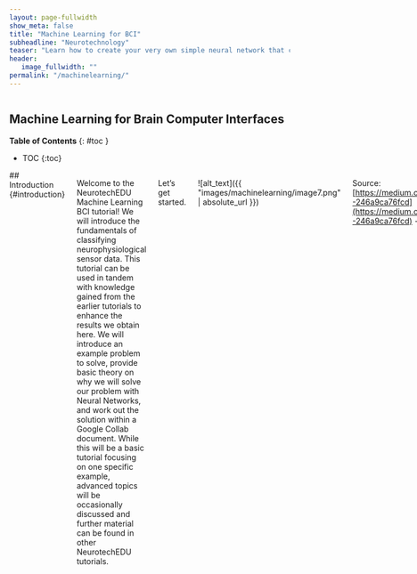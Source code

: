 ```yaml
---
layout: page-fullwidth
show_meta: false
title: "Machine Learning for BCI"
subheadline: "Neurotechnology"
teaser: "Learn how to create your very own simple neural network that can classify real EEG data using our step-by-step Google Collab tutorial"
header:
   image_fullwidth: ""
permalink: "/machinelearning/"
---
```

<div class="row">
<div class="medium-4 medium-push-8 columns" markdown="1">
<div class="panel radius" markdown="1">

## Machine Learning for Brain Computer Interfaces

**Table of Contents**
{: #toc }
*  TOC
{:toc}
</div>
</div><!-- /.medium-4.columns -->


<div class="medium-8 medium-pull-4 columns" markdown="1">
## Introduction {#introduction}

Welcome to the NeurotechEDU Machine Learning BCI tutorial! We will introduce the fundamentals of classifying neurophysiological sensor data. This tutorial can be used in tandem with knowledge gained from the earlier tutorials to enhance the results we obtain here. We will introduce an example problem to solve, provide basic theory on why we will solve our problem with Neural Networks, and work out the solution within a Google Collab document. While this will be a basic tutorial focusing on one specific example, advanced topics will be occasionally discussed and further material can be found in other NeurotechEDU tutorials.

Let’s get started.

![alt_text]({{ "images/machinelearning/image7.png" | absolute_url }})

Source: [https://medium.com/svilenk/bciguide-246a9ca76fcd](https://medium.com/svilenk/bciguide-246a9ca76fcd) -->


**Quick Link**

If you would like to skip ahead to the implementation, use this link:

*   [**BCI Neural Network Tutorial on Google Collab**](https://colab.research.google.com/drive/1ZQt8RCkkmTEYXRDmFbj1kpcXpUXD2Da0)

**Introducing a Problem**

The difference between problems in a textbook and problems in the real world comes down to the issue of complexity. Real problems are rarely simple (and when they are, they’re not called problems anymore).

In order to solve these real problems, scientists will often create a simplified model system to build theories about the complex model. However, inferring patterns and theories is error-prone, difficult, and very, very slow.

To hang an example onto this difficult topic, it would be easy to look at a global economy. Untold amounts of variables exist that drive the stock tickers we see on the news every day. Variables range from complex trading strategies of the world-leading investment firms down to the level of risk aversion of a single trader.

Our brains are not equipped to logically understand that level of complexity, which is why we employ machine-run algorithms to give a thorough estimation to the solution of these complex problems with relative speed and precision.

**Interfaces to Brains**

Ironically, human brains themselves are another such complex system. Signals gathered from sensors reading voltage levels are as indirect to actual brain interfacing as we can get. However, it’s currently the best we can do without invasive methods that require electrodes that go under the scalp. 

To add on to that issue, everyone’s brain structure is different. Any single solution we find to our interfacing problem will not work for everyone. Interfaces we may develop need to be tailored to the individual, and the “problem” we’re solving by interfacing with their brain will change significantly. There is no one-size-fits-all solution and it is unlikely there ever will be, even with the extremely accurate sensors.

**The Problem**

For this tutorial, we will introduce a simplified problem and use a simple Neural Network to solve. To help us with this journey, we’ll be using a dataset provided on the MNE python library. This dataset provided a number of EEG samples that contain 226 data points per sample. Where each sample represents a single trial described in the problem. Below is a graph of two such plotted samples, with the channel displayed on the top right of the graph.


![alt_text]({{ "images/machinelearning/image3.png" | absolute_url }})

_Image generated from the Google Collab Tutorial._

**Problem Statement**

![alt_text]({{ "images/machinelearning/image6.png" | absolute_url }})

*   Suppose we have a subject seated and viewing a screen with a set of images being displayed. In this experiment, checkerboard patterns were presented to the subject into the left and right visual field, interspersed by tones to the left or right ear. The interval between the stimuli was 750 ms. Occasionally a smiley face was presented at the center of the visual field. The subject was asked to press a key with the right index finger as soon as possible after the appearance of the face.
*   **Using only the EEG data feed provided, detect when the subject is shown the Smiley Face image, before they press the key.**

The purpose of this experiment is to monitor the “surprise” or “anticipation” response. This response is commonly indicated by a well-researched EEG response called P300 component. If we create a system to detect this component within the EEG data feed, we will find the solution to our problem statement.

**What is the P300?**

We introduced the P3 component previously in a previous tutorial: [http://learn.neurotechedu.com/erp/#the-p3-family-of-erps](http://learn.neurotechedu.com/erp/#the-p3-family-of-erps). To summarize, the P3 is a spike, or a positive deflection, that appears on our brainwaves around 300 ms after we observed a rare or targeted stimulus. For example, it will appear on your EEG data feed if someone draws a card that you were expecting from a deck. 

A direct application of the P300 on BCI applications is the P300 speller. This application allows a person to type by selecting letters from an alphabet displayed on a screen just by focusing on the letter they are intending to type. An example of the P300 speller can be seen here: [https://www.youtube.com/watch?v=XIr2cRKFolY](https://www.youtube.com/watch?v=XIr2cRKFolY) (Starting in minute 2:00)

Using the P300 to detect events is a straightforward technique, but as we’ll discover later detecting one without using an averaged value can actually be very difficult.


## Introduce Machine Learning {#introduce-machine-learning}

Now that you’ve been introduced to the concept of Difficult Problems, we will also introduce one method that was created to make a dent in solving them. Machines are very good at following rules to identify patterns in these complex scenarios, and scientists have developed techniques to identify patterns and discern features that would be otherwise undetectable to a human being.

Let us imagine we are watching a football game and we paused the television on an aerial shot. What if we wanted to be able to predict what team is a player in just from where they are standing on the field. How could we do this? The easiest way is to draw a curve between the two teams. This is illustrated by the figure below.

![alt_text]({{ "images/machinelearning/image18.png" | absolute_url }})


Now, imagine that the teams are actually playing Quidditch and the player positions were now defined by three-dimensional coordinates instead of just two. In this new case, we would now require a 3D curve to separate the teams. 

![alt_text]({{ "images/machinelearning/image19.png" | absolute_url }})

If we also consider the players’ positions relative to the time they occupy them, we would then have a four-dimensional problem which would require a 4-dimensional curve. This is much more difficult, maybe even impossible, to visualize.

Now let’s bring it back to our P300 problem. We have 226 data points, each of them would be considered a different dimension to the data. Why is this not a two dimensional problem, like the one we see in the figure below? 

![alt_text]({{ "images/machinelearning/image3.png" | absolute_url }})

You can see in this figure the two types of brain waves overlap. However if we want to represent these brain waves in the same way we represent the football players, then we would have to place the wave as a single point inside of a 226 dimensional space. Then once we have a set of brain waves placed in that  226 dimensional space, **we can create a 226 dimensional curve that separates them, just like the previous problem**.

Not only is that space impossible to capture in a single picture, the complexity of the solution increases exponentially for every added dimension! In order to solve problems of this magnitude, we’ll need the assistance from a collection of mathematical tools that excels in solving high dimensional problems. When we look at the brain waves, we see data points over time. However, when this is processed by a machine learning algorithm, the whole brainwave is represented as a single point. Each brain wave will be plotted this way, and we will try to find a function in that dimensionality that will separate the P300 from the regular brainwaves. 

Machines can work in any number of dimensions which can be hard for humans to visualize. And as such, they have the ability to make predictions in a way that would be far too difficult for even an army of mathematicians to accomplish. In the context of Brain Computer Interfaces, machine learning is mostly used to develop classifiers. For example, a classifier could receive brain signal as an input, and put labels on it, like “Move right”. 

![alt_text]({{ "images/machinelearning/image21.png" | absolute_url }})


Many different machine learning algorithms exist, but let’s focus on the few common tried-and-true algorithms that can help us solve our problem. The following are the most common algorithms found across BCI applications. 


## Support Vector Machine (SVM) {#support-vector-machine-svm}

In general terms, SVM algorithms, just like other machine learning techniques, aim to define a curve capable of differentiating two distinct classes of data. In a higher dimensional space, this curve is called a hyperplane. In order to find the correct hyperplane, the algorithm goes through an optimization process where the number of misclassified instances (players, in the above example) are minimized. This process is what we call “training the algorithm” and we’ll go over how to do it later in this tutorial.

Something to keep in mind is that the simplest solution to classify 2 different types of items, like the two teams on our example, is to draw a line between them, for example:

![alt_text]({{ "images/machinelearning/image12.png" | absolute_url }})

In the problem we’re solving in this tutorial, we want to detect if a user is seeing something surprising based on their EEG signals. In order to do that, we will need data samples of brainwaves containing the P300 component and **not** containing the P300 component (which will be our two classes) to train the algorithm. The data we will feed to the SVM will be the values obtained for each of the channels on our EEG assembly. 

The SVM optimization process will try to work towards three different goals with descending importance:

**Rule 1:** Minimization of misclassified instances. This is the main objective of the hyperplane. However, there will be cases when it is not possible to find a hyperplane that separates all the classes correctly, and based on that we can define the accuracy of our algorithm. In the figure below, line A represents a better SVM than line B.

![alt_text]({{ "images/machinelearning/image8.png" | absolute_url }})


**Rule 2:** The hyperplane must maximize the distance to the nearest point of either of class labels. In other words, if the hyperplane could be located further apart from an example (without affecting rule 1), it should do it. In the figure below, line A should be considered over line B.

![alt_text]({{ "images/machinelearning/image20.png" | absolute_url }})


**Rule 3:** When one line is not capable of separating one class from the other (for example when the points of one class are surrounding the other class points), SVM’s can also use something called the ‘kernel trick’. In this case the SVM algorithm uses some mathematical transformations in order to place the classes of data on different levels, which will help to find a hyperplane that meets the required condition. There are several kernels available, however the most commonly used is the Radial Basis Function (BRF). The example shown at the beginning of the SVM section is an example of a problem that cannot be solved with a line, but using a kernel trick, we might be able to find the real boundary between the two teams. 

_Note: The hyperplane that the SVM is trying to find is known as the maximum-margin hyperplane._

Some important aspects to consider when implementing SVM algorithms are:

*   Features should always be numeric.
*   When the features are normalized and standardized, the algorithm’s performance could increase considerably.

## Neural Networks {#neural-networks}

There’s nothing more suitable to learn how to solve a problem than a brain. Neurons fire in sequence and further cause a chain reaction of other neurons firing which in turn creates a cascade effect and results in all the things that a brain can accomplish. Neural networks are modelled after this behavior and attempt to replicate the ability of a human brain to learn how to solve a problem.

Below is a side-by-side of the first proper depiction of neurons and the neural network we create in this tutorial. It’s easy to see the resemblance of their structures.

![alt_text]({{ "images/machinelearning/image17.png" | absolute_url }})


Each neuron in a brain has inputs (dendrites) connected to the outputs (axons) of other neurons. The neuron is constantly receiving signals from other neurons up the line, and if these signals surpass a firing threshold, then the neuron propagates that signal along its axon to other neurons further down. Not all neurons are connected in the same way, where some neurons might have stronger connections than others. This is defined as the weight of the connection. Neural networks work identically. Each neuron in a neural network is associated with a weight and something called an “activation algorithm” (see below), which ultimately decides what scale of output is created when a certain accumulated amount of input is received. 

Much like the SVM, the Neural Network is creating a multi-dimensional solution space that curves and warps in an attempt to create a “best fit” solution to classify the data. However, neural networks require training and come up with the solution algorithm on their own. SVMs begin with an algorithm already decided. This means that Neural Networks require more setup time, but generally are more flexible and effective.

In this tutorial, we don’t have a perfect equation to represent p300 components. Additionally p300 components may manifest differently depending on what subject the EEG data is taken from, as well as a possibility of nonlinear noise. We need an algorithm that is able to adapt to those possibilities as well as other more subtle problems we may not not have encountered yet. We will show you how to train and deploy a neural network capable of identifying p300 components, and in turn solve our initial problem of identifying when a subject is surprised by some image.

Neural networks are very small in scale compared to the sheer size of the structures  found within the brain. Only a few neurons are used to encode the input and the output. 

![alt_text]({{ "images/machinelearning/image10.png" | absolute_url }})


Above: This kind of neural network can only solve linear problems

But for problems where the categories might mix, a non-linear approach is necessary. This is the essence of the “XOR Problem” that plagued early machine learning theorists. The solution to this was found to be fairly simple. Just add more layers to the network!

![Alt text]({{ "images/machinelearning/image13.png" | absolute_url }})


## Implementing a Network {#implementing-a-network}

Ok enough talk, **let’s do this**. All the steps in this tutorial can be followed through our Google Collab document and tinkerers can either copy the document to their Google Drive or download the python file to run it locally.


*   [**BCI Neural Network Tutorial on Google Collab**](https://colab.research.google.com/drive/1ZQt8RCkkmTEYXRDmFbj1kpcXpUXD2Da0)

From there, you can click on File and “Save a copy to Drive…” or “Download .py” to your preference. The tutorial is also shown here. Structures and methods within the tutorial can be modified to suit the curious mind.

This tutorial will go through the steps of creating and training a neural network on EEG data. Installation instructions are provided if you would like to follow along locally, but all steps are shown with their respective outputs in this Collab document.


### (Step 1) Set Up the Environment {#step-1-set-up-the-environment}

Before we begin, please ensure that you have a local Python version of at least Python 3.5 or greater. If you do not have a compatible Python version yet, please see the Python Beginners Guide for installation instructions

The prerequisite packages to this tutorial are:

*   **MNE**: EEG Data Package
*   **NumPy**: Scientific Computing (SciPy Download Page)
*   **SciPy**: Scientific Computing
*   **MatPlotLib**: Plotting Library
*   **Scikit-Learn**: Machine Learning Library
*   **PyTorch**: Machine Learning Library

Below is a pip script that installs these libraries on Google Collab. If any do not work, please see their respective installation pages.


```
# Run these from the console if following along locally
!pip install mne
!pip install sklearn
!pip install matplotlib
!pip install torch 
!pip install torchvision
!pip install tensorboardX
```


For the purposes of this tutorial, we will be turning off warnings.


```
# You'll want to comment this out if you plan on modifying this code, to get valuable feedback
import warnings
warnings.filterwarnings('ignore')
```


Import all of our required modules. This includes various submodules that we'll need including the RobustScaler object from scikit.


```
from collections import OrderedDict
from pylab import rcParams
import torch
import torch.nn as nn
import torchvision.transforms
import matplotlib.pyplot as plt
import numpy as np
import mne
from sklearn.preprocessing import RobustScaler
```


Set the randomizer seed for _some_ consistency


```
torch.manual_seed(100)
```



### (Step 2) Initialize Parameters {#step-2-initialize-parameters}

Initialize our project with a few constant parameters.



*   **eeg_sample_count**: Number of samples we're training our network with
*   **learning_rate**: How fast the network tends to change its weights
*   **eeg_sample_length**: Number of datapoints per sample
*   **number_of_classes**: Number of output classes (1 output variable with 1.0 = 100%, 0.0 = 0% certainty that this sample has a p300)
*   **hidden1**: Number of neurons in the first hidden layer
*   **hidden2**: Number of neurons in the second hidden layer
*   **hidden3**: Number of neurons in the third hidden layer
*   **output**: Number of neurons in the output layer


```
# Initialize parameters
eeg_sample_count = 240 # How many samples are we training
learning_rate = 1e-3 # How hard the network will correct its mistakes while learning
eeg_sample_length = 226 # Number of eeg data points per sample
number_of_classes = 1 # We want to answer the "is this a P300?" question
hidden1 = 500 # Number of neurons in our first hidden layer
hidden2 = 1000 # Number of neurons in our second hidden layer
hidden3 = 100 # Number of neurons in our third hidden layer
output = 10 # Number of neurons in our output layer
```



### (Step 5) Creating the Neural Network {#step-5-creating-the-neural-network}

This neural network has several distinct components that can be customized. Below, we define the network graph as sets of linear nodes and activation nodes. The defined graph roughly corresponds to this image: 

Our input data will be traveling along this graph, accumulating biases, scaled by weights, and being transformed by activation functions, until it passes through the final output node. It is then passed through a sigmoid function which scales the final value into a number between 0 and 1.

This final number is the p300 predictor.


```
## Define the network
tutorial_model = nn.Sequential()

# Input Layer (Size 226 -> 500)
tutorial_model.add_module('Input Linear', nn.Linear(eeg_sample_length, hidden1))
tutorial_model.add_module('Input Activation', nn.CELU()) 

# Hidden Layer (Size 500 -> 1000)
tutorial_model.add_module('Hidden Linear', nn.Linear(hidden1, hidden2))
tutorial_model.add_module('Hidden Activation', nn.ReLU())

# Hidden Layer (Size 1000 -> 100)
tutorial_model.add_module('Hidden Linear2', nn.Linear(hidden2, hidden3))
tutorial_model.add_module('Hidden Activation2', nn.ReLU())

# Hidden Layer (Size 100 -> 10)
tutorial_model.add_module('Hidden Linear3', nn.Linear(hidden3, 10))
tutorial_model.add_module('Hidden Activation3', nn.ReLU())

# Output Layer (Size 10 -> 1)
tutorial_model.add_module('Output Linear', nn.Linear(10, number_of_classes))
tutorial_model.add_module('Output Activation', nn.Sigmoid())
```


Next, we need training and loss functions. Loss functions are vital in giving us feedback on how well the network is training. A zero or near-zero loss means that the network is accurately predicting the set of training data. We can use this number to determine when the network is "done" training.

In the code below, we define a common loss function available in PyTorch to use and a simple training procedure that updates the network's weights and calculates the loss for every iteration.


```
# Define a loss function
loss_function = torch.nn.MSELoss()

# Define a training procedure
def train_network(train_data, actual_class, iterations):

  # Keep track of loss at every training iteration
  loss_data = []

  # Begin training for a certain amount of iterations
  for i in range(iterations):

    # Begin with a classification
    classification = tutorial_model(train_data)

    # Find out how wrong the network was
    loss = loss_function(classification, actual_class)
    loss_data.append(loss)

    # Zero out the optimizer gradients every iteration
    optimizer.zero_grad()

    # Teach the network how to do better next time
    loss.backward()
    optimizer.step()


  # Plot a nice loss graph at the end of training
  rcParams['figure.figsize'] = 10, 5
  plt.title("Loss vs Iterations")
  plt.plot(list(range(0, len(loss_data))), loss_data)
  plt.show()

# Save the network's default state so we can retrain from the default weights
torch.save(tutorial_model, "/home/tutorial_model_default_state")
```

## Supervised Learning {#supervised-learning}

From all machine learning algorithms, there are a subset called supervised learning algorithms and these are algorithms where the input and output of each example is defined. Imagine for example that you’re are having a final exam for an online course you are taking. Each question of the exam will have some information in order to solve it (that will be the input), and you will give an answer (that will be the output). If there was not a defined answer for each question, then your teacher would not be able to give you an exact grade because he could not compare between  your answer and the right answer. 

![Alt text]({{ "images/machinelearning/image5.png" | absolute_url }})

In the above table, you can see how the exam analogy is related to a supervised learning algorithm. Basically, in supervised learning the student is replaced for an algorithm that is trying to predict the correct answer for a question. Additionally, the same way a student learns by answering more questions, a supervised algorithm also learns with more questions. However, in order for it to learn, it is necessary to have a correct answer for each question, so the algorithm can distinguish between a wrong answer and a correct one. 

In summary, supervised learning algorithms are capable of predicting an outcome based on some input features. These algorithms have a training process, where they learn what to predict, based on a series of examples with a correct output. 

The training process varies depending on the algorithm, nevertheless all of them use a metric to measure how well it is performing against the training examples. This metric can vary a lot depending on the type of model and the objective of the algorithm. For classification models, it is common to use the cross entropy metric, and for regression models, it is common to use the root mean square error (RMSE).

Finally, when working with supervised learning problems, it is common to divide your data in three different sets, when performing a training process. For our example where we can to teach our algorithm to recognize a P300 from other brain waves, you might provide a set of data points corresponding to the P300 brain waves and a set of other brain waves. Then you will divide the data into the training set (used to be fed into the model for training); a validation set (used to evaluate the performance of the model and tune it based on that); and a test set (used for evaluating the final performance of the model). The three separate databases allow us to reduce the bias on our model, so it works well when predicting examples it has never seen before.

Now that we understand a bit more about supervised learning, we can apply this knowledge to train the network that we just created in the previous section. 


### (Step 3) Create Sample Data {#step-3-create-sample-data}

Before we jump into creating a network and training it with the MNE dataset, it is good practice to first test that the network is working correctly with simple, easily classifiable data. The code in this block creates a sample dataset with the same dimensions as the actual data set.


```
## Create sample data using the parameters
sample_positives = [None, None] # Element [0] is the sample, Element [1] is the class
sample_positives[0] = torch.rand(int(eeg_sample_count / 2), eeg_sample_length) * 0.50 + 0.25
sample_positives[1] = torch.ones([int(eeg_sample_count / 2), 1], dtype=torch.float32)

sample_negatives = [None, None] # Element [0] is the sample, Element [1] is the class
sample_negatives_low = torch.rand(int(eeg_sample_count / 4), eeg_sample_length) * 0.25
sample_negatives_high = torch.rand(int(eeg_sample_count / 4), eeg_sample_length) * 0.25 + 0.75
sample_negatives[0] = torch.cat([sample_negatives_low, sample_negatives_high], dim = 0)
sample_negatives[1] = torch.zeros([int(eeg_sample_count / 2), 1], dtype=torch.float32)

samples = [None, None] # Combine the two
samples[0] = torch.cat([sample_positives[0], sample_negatives[0]], dim = 0)
samples[1] = torch.cat([sample_positives[1], sample_negatives[1]], dim = 0)

## Create test data that isn't trained on
test_positives = torch.rand(10, eeg_sample_length) * 0.50 + 0.25 # Test 10 good samples
test_negatives_low = torch.rand(5, eeg_sample_length) * 0.25 # Test 5 bad low samples
test_negatives_high = torch.rand(5, eeg_sample_length) * 0.25 + 0.75 # Test 5 bad high samples
test_negatives = torch.cat([test_negatives_low, test_negatives_high], dim = 0)

print("We have created a sample dataset with " + str(samples[0].shape[0]) + " samples")
print("Half of those are positive samples with a score of 100%")
print("Half of those are negative samples with a score of 0%")
print("We have also created two sets of 10 test samples to check the validity of the network")
```



### (Step 4) Understand the Sample Data {#step-4-understand-the-sample-data}

Below is a graph displaying a representation of this dataset. The average of the "good" class 1 samples is represented by the green line. You can see that it is characterized for having values around 0.5 and a larger amplitude than the "bad" class. Two averages of the "bad" class 0 samples are at the top and bottom edges represented by the red lines. We created two "bad" classes, both of them with a smaller amplitude than the "good" classes and centered either around 0.25 or 0.75. An example for each of these classes is plotted in light gray.

We will now design our network around this sample data. If the network classifies this data correctly, it will be more likely to classify the actual, and more complicated, dataset correctly.


```
rcParams['figure.figsize'] = 15, 5

plt.title("Sample Data Set")
plt.legend()
plt.plot(list(range(0, eeg_sample_length)), sample_positives[0][0], color = "#bbbbbb", label = "One Sample")
plt.plot(list(range(0, eeg_sample_length)), sample_positives[0].mean(dim = 0), color = "g", label = "Mean Positive")
plt.plot(list(range(0, eeg_sample_length)), sample_negatives_high[0], color = "#bbbbbb")
plt.plot(list(range(0, eeg_sample_length)), sample_negatives_high.mean(dim = 0), color = "r", label = "Mean Negative")
plt.plot(list(range(0, eeg_sample_length)), sample_negatives_low[0], color = "#bbbbbb")
plt.plot(list(range(0, eeg_sample_length)), sample_negatives_low.mean(dim = 0), color = "r")
plt.plot(list(range(0, eeg_sample_length)), [0.75] * eeg_sample_length, color = "k")
plt.plot(list(range(0, eeg_sample_length)), [0.25] * eeg_sample_length, color = "k")
plt.show()
```

![Alt text]({{ "images/machinelearning/image16.png" | absolute_url }})



### (Step 6) Verify the Network Works {#step-6-verify-the-network-works}

Okay, so we've trained our network on the sample data and now what's next? Let's classify the remaining sample test data to see if the training actually worked.

Below we classify data that the network did not train on to see if it can extrapolate from the training set it **did** learn from.


```
# Classify our positive test dataset
predicted_positives = tutorial_model(test_positives).data.tolist()

# Print the results
for index, value in enumerate(predicted_positives):
  print("Positive Test {1} Value scored: {0:.2f}%".format(value[0] * 100, index + 1))

print()

#Classify the negative test dataset
predicted_negatives = tutorial_model(test_negatives).data.tolist()

# Print the results
for index, value in enumerate(predicted_negatives):
  print("Negative Test {1} Value scored: {0:.2f}%".format(value[0] * 100, index + 1))

print()

print("Below is a scatter plot of some of the samples")
print("Notice the distinct areas of red and green dots. If the input of this \n" +
"network was a simple x and y coordinate, the square band in the center would \n" +
"represent the \"solution space\" of our network. However, an actual EEG signal \n" +
"sample is an array of several points and can cross the boundary at any time.")
print("Plotted is one positive sample in green and two negative samples in red")

rcParams['figure.figsize'] = 10, 5
plt.scatter(list(range(0, eeg_sample_length)), test_positives[3], color = "#00aa00")
plt.plot(list(range(0, eeg_sample_length)), test_positives[3], color = "#bbbbbb")
plt.scatter(list(range(0, eeg_sample_length)), test_negatives[0], color = "#aa0000")
plt.plot(list(range(0, eeg_sample_length)), test_negatives[0], color = "#bbbbbb")
plt.scatter(list(range(0, eeg_sample_length)), test_negatives[9], color = "#aa0000")
plt.plot(list(range(0, eeg_sample_length)), test_negatives[9], color = "#bbbbbb")
plt.ylim([0 , 1])
plt.show()
```


Below is a scatter plot of some of the samples.

Notice the distinct areas of red and green dots. If the input of this network was a simple x and y coordinate, the square band in the center would represent the "solution space" of our network. However, an actual EEG signal sample is an array of several points and can cross the boundary at any time. Plotted is one positive sample in green and two negative samples in red.

![Alt text]({{ "images/machinelearning/image6.png" | absolute_url }})


It appears that our network is correctly classifying a simple set of fake EEG data is now and ready to be tested out with actual samples. We're almost ready to solve our P300 problem.

It is left to the reader to perform more experimentation with the sample data by adding overlap between good and bad datasets for example.


### (Step 7) Retrieve Data from the MNE EEG Dataset {#step-7-retrieve-data-from-the-mne-eeg-dataset}

The MNE library is a resource that specializes in brain signal processing, and provides access to sample databases. We will use one of these P300 databases to train our network.


```
data_path = mne.datasets.sample.data_path()
data_path
```


In order to obtain this database using Python, we need to set the path to the specific dataset we are going to use. In this case it is the sample audiovisual database, where the brainwaves have been filtered from 0 to 40 Hz.

The data we obtain is **raw**. This means that it is simply a collection of streamed brain signal samples from many EEG channels, as opposed to signals sliced or focused to an event of interest.


```
raw_fname = data_path + '/MEG/sample/sample_audvis_filt-0-40_raw.fif'
event_fname = data_path + '/MEG/sample/sample_audvis_filt-0-40_raw-eve.fif'

# Obtain a reference to the database and preload into RAM
raw_data = mne.io.read_raw_fif(raw_fname, preload=True) 

# EEGs work by detecting the voltage between two points. The second reference
# point is set to be the average of all voltages using the following function.
# It is also possible to set the reference voltage to a different number.
raw_data.set_eeg_reference()
```


Here we load the database and save it in a variable called raw_data. The pick function allows us to choose the sources of interest. For this tutorial we are picking the data from the EEG electrodes. EOG is also included as those are captured using the same electrodes.

This dataset also includes the data from MEG (magnetoencephalography). However, MEG is still very far from being an accessible technology, due to the device being the size of a room. It also requires superconductors to function, similar to fMRI.


```
# Define what data we want from the dataset
raw_data = raw_data.pick(picks=["eeg","eog"])
picks_eeg_only = mne.pick_types(raw_data.info, 
                                eeg=True, 
                                eog=True, 
                                meg=False, 
                                exclude='bads')
```


The raw EEG file comes with events that allow us to know when something happened during the EEG recording. For example, events with id 5 correspond to when participants were presented with smiley faces, while events 1 through 4 corresponds to trials were participants were presented with a checkerboard either on the left side or the right side of the screen and with a tone presented to either the left ear or the right ear. We know that the trials were participants were presented with a smiley (events with id 5) will elicit a P300. So we will start by slicing (or epoching) the data 0.5 seconds before the image was presented (to have a baseline) and 1 second after the image was presented. We can change this to values closer to 0.3 seconds, which would crop exactly to where the P300 is.


```
events = mne.read_events(event_fname)
event_id = 5
tmin = -0.5 
tmax = 1
epochs = mne.Epochs(raw_data, events, event_id, tmin, tmax, proj=True,
                    picks=picks_eeg_only, baseline=(None, 0), preload=True,
                    reject=dict(eeg=100e-6, eog=150e-6), verbose = False)
print(epochs)
```


Unfortunately, this dataset only has 12 P300 event examples. Normally, a practical application should have at least 100 examples, but we'll try anyway.

Specifically, we want a single EEG channel that has the highest indication of a P300 component to train our network with. It is possible to use more than one channel, but for simplicity we will use just one in this tutorial. The sensor plot below shows the name of the EEG channel we're using.


```
# This is the channel used to monitor the P300 response
channel = "EEG 058"

# Display a graph of the sensor position we're using
sensor_position_figure = epochs.plot_sensors(show_names=[channel])
```

![Alt text]({{ "images/machinelearning/image4.png" | absolute_url }})


Below is a heat graph representing the 12 P300 events found within the dataset. If you look closely around the 0.3sec -> 0.4sec mark, you can see there is a noticeable deflection in the signal. **That is the P300 component**, and the difficulty of detecting it is immediately clear, even with the line graph below the heat graph being the average of the 12 samples.


```
epochs.plot_image(picks=channel)
```

![Alt text]({{ "images/machinelearning/image22.png" | absolute_url }})


Now that we have our P300 component data, we need counter examples to contrast that data with. We'll gather all of the other miscellaneous events contained within that dataset as well.


```
event_id=[1,2,3,4]
epochsNoP300 = mne.Epochs(raw_data, events, event_id, tmin, tmax, proj=True,
                    picks=picks_eeg_only, baseline=(None, 0), preload=True,
                    reject=dict(eeg=100e-6, eog=150e-6), verbose = False)
print(epochsNoP300)
```


There are significantly more Non-P300 events in this dataset, so we will only be using a subset to keep a necessary balance between class data. The most important thing to notice about the plot below is that there is no significant deflection around the 0.3sec -> 0.4sec time interval for the average of the data.

There are significantly more Non-P300 events in this dataset, so we will only be using a subset to keep a necessary balance between class data. The most important thing to notice about the plot below is that there is no significant deflection around the 0.3sec -> 0.4sec time interval for the average of the data.

![Alt text]({{ "images/machinelearning/image23.png" | absolute_url }})

Here is one more useful all-in-one graph to visualize what these samples look like. Note that the image described in the sample problem earlier in the tutorial is shown at time = 0sec. The blue line corresponds to when the subject was shown a smiley face, and the orange line corresponds to when the subject was shown a checkerboard.


```
mne.viz.plot_compare_evokeds({'P300': epochs.average(picks=channel), 'Other': epochsNoP300[0:12].average(picks=channel)})
```


![Alt text]({{ "images/machinelearning/image2.png" | absolute_url }})

We've got a few more steps to take to fully transform our dataset data into something easily digestible by the neural network. We need to:


*   Scale the data while being mindful of possible outliers. If we just scale the data using the minimum and the maximum values of our dataset, we run the risk that our data gets defined by outliers and the regular values get squeezed in the center. To avoid this, we can use some statistical values (such as anything a few standard deviations from the mean) to scale our data.
*   Create a label variable, where the P300 samples are labeled as 1 and the Non-P300 samples are labeled as 0.
*   Combine the data into a single data structure.
*   Perform various data type conversions.

The code block below does all of this.


```
eeg_data_scaler = RobustScaler()

# We have 12 p300 samples
p300s = np.squeeze(epochs.get_data(picks=channel))

# We have 208 non-p300 samples
others = np.squeeze(epochsNoP300.get_data(picks=channel))

# Scale the p300 data using the RobustScaler
p300s = p300s.transpose()
p300s = eeg_data_scaler.fit_transform(p300s)
p300s = p300s.transpose()

# Scale the non-p300 data using the RobustScaler
others = others.transpose()
others = eeg_data_scaler.fit_transform(others)
others = others.transpose()

## Prepare the train and test tensors
# Specify Positive P300 train and test samples
p300s_train = p300s[0:9]
p300s_test = p300s[9:12]
p300s_test = torch.tensor(p300s_test).float()

# Specify Negative P300 train and test samples
others_train = others[30:39]
others_test = others[39:42]
others_test = torch.tensor(others_test).float()

# Combine everything into their final structures
training_data = torch.tensor(np.concatenate((p300s_train, others_train), axis = 0)).float()
positive_testing_data = torch.tensor(p300s_test).float()
negative_testing_data = torch.tensor(others_test).float()

# Print the size of each of our data structures
print("training data count: " + str(training_data.shape[0]))
print("positive testing data count: " + str(positive_testing_data.shape[0]))
print("negative testing data count: " + str(negative_testing_data.shape[0]))

# Generate training labels
labels = torch.tensor(np.zeros((training_data.shape[0],1))).float()
labels[0:10] = 1.0
print("training labels count: " + str(labels.shape[0]))
```



### (Step 8) Classify the Dataset with the Neural Network {#step-8-classify-the-dataset-with-the-neural-network}

Using the network definition created in Step 5, we'll train on our real EEG data this time, beginning from defaulted weights, prior to any training with the sample data we created.


```
# Make sure we're starting from untrained every time
tutorial_model = torch.load("/home/tutorial_model_default_state")

## Define a learning function, needs to be reinitialized every load
optimizer = torch.optim.Adam(tutorial_model.parameters(), lr = learning_rate)

## Use our training procedure with the sample data
print("Below is the loss graph for dataset training session")
train_network(training_data, labels, iterations = 50)
```

![Alt text]({{ "images/machinelearning/image14.png" | absolute_url }})

Alright, the moment of truth! Let's classify our test data sets.


```
# Classify our positive test dataset and print the results
classification_1 = tutorial_model(positive_testing_data)
for index, value in enumerate(classification_1.data.tolist()):
  print("P300 Positive Classification {1}: {0:.2f}%".format(value[0] * 100, index + 1))

print()

# Classify our negative test dataset and print the results
classification_2 = tutorial_model(negative_testing_data)
for index, value in enumerate(classification_2.data.tolist()):
  print("P300 Negative Classification {1}: {0:.2f}%".format(value[0] * 100, index + 1))
P300 Positive Classification 1: 100.00%
P300 Positive Classification 2: 99.94%
P300 Positive Classification 3: 100.00%

P300 Negative Classification 1: 99.92%
P300 Negative Classification 2: 0.04%
P300 Negative Classification 3: 0.00%
```


Oh no, while the P300 Positive test samples did very well, one of the P300 Negative samples were misclassified! This is in part a consequence of not having enough data to train on. The network was unable to discern the difference between one of the Negative samples and the rest of the Positive samples. Let's take a look at what these samples look like next to each other.


```
rcParams['figure.figsize'] = 15, 5

plt.plot(list(range(0, eeg_sample_length)), positive_testing_data[0], color = "g")
plt.plot(list(range(0, eeg_sample_length)), positive_testing_data[1], color = "g")
plt.plot(list(range(0, eeg_sample_length)), positive_testing_data[2], color = "g")
plt.show()
plt.plot(list(range(0, eeg_sample_length)), negative_testing_data[0], color = "black")
plt.plot(list(range(0, eeg_sample_length)), negative_testing_data[1], color = "r")
plt.plot(list(range(0, eeg_sample_length)), negative_testing_data[2], color = "r")
plt.show()
```

![Alt text]({{ "images/machinelearning/image15.png" | absolute_url }})


![Alt text]({{ "images/machinelearning/image1.png" | absolute_url }})



So what happened here? The black line on the second graph is our offender. Visually, it looks similar enough to the Positive samples that it could easily be mistaken for one. Our network would require significantly more examples before it could distinguish samples like this.

Generally, it's recommended to have at least 100 samples to train on for each class. In this case we only had 9! Not enough for a true application, but enough for a proof of concept. With more samples, the network can develop a more complex and robust solution to classification.


## Finishing Remarks {#finishing-remarks}

Our network was able to gain some knowledge from the test data provided through the MNE database. Using that knowledge, it was able to predict P300s from brain waves that it had never seen before, and **solves our initial problem of detecting surprise in subjects**.

Unfortunately, the small amount of data (9 brain waves for each class) to was available to us means that the solution it landed on was not very robust to new unique features. Here is a summary of all the other “Non-P300” data that we didn’t use from the database and the network’s classification of it:


```
Average Negative Score: 37.79%
Proportion of Non-P300s Classified Correctly: 61.73%
```


The network performs better than random chance (50%), however there seems to be some room for improvement. This is the result of the network not being complex enough to learn the intricacies of the data, and also not receiving enough examples of what P300s look like. Averaged out, the graphs are easily discernible by the average reader, but individual trials are significantly more ambiguous.

There are a few techniques available to us if we want to improve the network’s performance. These exercises are left to the reader:



*   Increase the complexity of the network. This can include more layers, more neurons, more inputs, or altered hyperparameters (For example: modifying learning rate, testing different activation functions, or adding convolutional layers)
    *   Warning: A consequence in increased complexity in a network is that the network might require significantly more data to train. Also, increasing the learning rate may harbor undesired results.
*   Increase the amount of data we train on. There are plenty of free data sets available online which provide a number of different types of data. MNE has a decent number available. Here are a few to try:
    *   [https://ieee-dataport.org/documents/event-related-potentials-p300-eeg-bci-dataset](https://ieee-dataport.org/documents/event-related-potentials-p300-eeg-bci-dataset)
    *   [http://predict.cs.unm.edu/](http://predict.cs.unm.edu/)
    *   [https://mne.tools/stable/python_reference.html#datasets](https://mne.tools/stable/python_reference.html#datasets)
*   Experiment with different network structures. This technique is by far the most difficult, but since neural networks are just a graph, they can be drawn in any way you’d like! Try out a network that separates the data into two sides. Or a network that has recurrent connections (a loop where two layers feed into each other’s inputs) if you are brave enough. (Warning: it might never return from a training iteration).

So there you have it! We solved our EEG classification problem using a neural network trained on real test data straight from the brain. Thanks for coming along with us on this journey. Now that we have completed our simple example, there are a few more topics that might be interesting to those who would like a little more in depth knowledge on machine learning. 


## Next steps {#next-steps}

Cleaned data:

[https://archive.ics.uci.edu/ml/datasets/eeg+database](https://archive.ics.uci.edu/ml/datasets/eeg+database)


## Advanced topics {#advanced-topics}


### Unsupervised learning {#unsupervised-learning}

Unsupervised Learning methodologies are different from the Supervised Learning methodologies since they do not need any labelled data. Labels are vital for Supervised Learning, but there are situations in which generating or obtaining labelled data could be a problem. While doing academic research or implementing commercial software, you might encounter the following problems when dealing with a dataset:

*   No time (or no one) to label your data: EEG data processing requires lots of data. The neurologist labels the EEG data. Sometimes the neurologist is not present in the team or they need too much time to go through all the recordings.
*   Not enough data to label: Sometimes there is not enough data for the training set, the validation set and the test set. While developing commercial software, the client is generic and there could be little data available. It’s like buying shoes! You can get the pret-a-porter nice shoes or handmade Italian leather. Pret-a-porter shoes are comfortable and fit everyone. Handmade Italian leather shoes are more expensive and fit only one person, but they fit like a glove. Supervised Learning methods are the latter kind. To remove all the artifacts from the recordings you need to label all the specific person's artifacts, which takes time and effort. Consumer methods work for everyone’s brain signals, but they don’t fit yours as well as the custom made ones.

Unsupervised learning cuts out calibration, because they do not need labelled data. This reduces the time before online application. It also avoids problems due to wrong labelled data or to miscommunication between training instructor and user during the experiment.

Unsupervised Learning methods are not only an alternative to Supervised methods. They are also a way to get information on a dataset in their own rights.

Unsupervised Learning methods help with signal encoding/decoding and artifacts removal.

The artifacts removal block in the pre-processing rejects the artifacts in the EEG. The most common artifacts are blinking, chewing, frowning and smiling. The EEG channels record the artifacts together with the actual signal and it is a priority to remove as much noise as we can before processing. See the [pre-processing lesson](http://learn.neurotechedu.com/preprocessing/) for more details.


#### ICA {#ica}

The EEG signal has an extremely low SNR, is a non stationary signal and changes from person to person. It has no Gaussian distribution. For this reason **Independent Component Analysis** is applied: ICA calculates the directions of the subspace by maximizing their non-Gaussianity and separates independent sources, which have been recorded linearly mixed. We can only apply ICA to sources combined linearly. ICA tends to concentrate artifacts, thus it is a good method for artifacts removal. Applying ICA multiple times may improve the quality of the decomposition. In the R function there is the option to have the ica algorithm passed multiple times. 

In Independent Component Analysis, the directions have to be statistically independent. Let’s take into consideration the following latent model:

```
**x** = A**s**
```

where **x** is the initial n-dimensional dataset, where n in the number of EEG channels recording the signal. **s** is composed by l (with l &lt; n ) mutually statistically independent latent variables, which are projected on l independent directions. In this case the signals from all the channels together form the dataset.

The input matrix **x** represents the collection of the signals from all the channels: voltage difference between channels or between a channel and the reference (usually the electrode on the ear).

ICA also works a priori and has no hypothesis regarding the order of the EEG signals. So you can swap the order of the channels around and the change doesn’t reflect on the processing. So when you input the matrix of the EEG channels you don’t need to worry about the cables order.

The output matrix **s** contains the independent components, the mutually statistically independent latent variables. Therefore you can isolate domains of cortical synchrony.

A is called mixing matrix. 

We aim to find the vector of lower dimension variables and the values of these variables in the new subspace. This subspace's dimension will be lower than the one we previously had.

ICA example by the MNE library:

[https://mne.tools/stable/auto_tutorials/discussions/plot_background_ica.html#sphx-glr-auto-tutorials-discussions-plot-background-ica-py](https://mne.tools/stable/auto_tutorials/discussions/plot_background_ica.html#sphx-glr-auto-tutorials-discussions-plot-background-ica-py)

Details on ICA Methods

Infomax is a method based on  maximizing the joint entropy of a nonlinear function of the estimated source signals. See Bell and Sejnowski (1995) and Helwig (in prep) for specifics of algorithms.

FastICA is a method based on maximizing the negentropy of the estimated source signals. Negentropy is calculated based on the expectation of the contrast function. See Hyvarinen (1999) for specifics of fixed-point algorithm.

JADE calculates the subspace by diagonalizing the cumulant array of the source signals. See Cardoso and Souloumiac (1993,1996) and Helwig and Hong (2013) for specifics of the JADE algorithm.

Example:

In the following example, 3 signals will be artificially created and mixed. Then, we will process the signals with ICA and see how it works. 


##### Python {#python}

There are many useful libraries in this case, depending on the level of coding you want to apply and implement. We are going to review MNE, which is specific for EEG.

mne.processing.ICA class implements ICA with four different methods: fastica, picard, infomax, and the extended-infomax algorithm. Bad data segments can be rejected by reject parameter mne.preprocessing.ICA.fit.

Source: [https://mne.tools/stable/auto_tutorials/discussions/plot_background_ica.html#sphx-glr-auto-tutorials-discussions-plot-background-ica-py](https://mne.tools/stable/auto_tutorials/discussions/plot_background_ica.html#sphx-glr-auto-tutorials-discussions-plot-background-ica-py)


```
#Import required libraries for generating the sample signals
import numpy as np
import matplotlib.pyplot as plt
from scipy import signal

#Creating sample signals

np.random.seed(101)
size = 5000
time = np.linspace(0, 8, size)

signal1 = np.sin(2 * time)  
signal2 = signal.sawtooth(2 * np.pi * time)
signal3 = np.sign(np.sin(3 * time))  

final_signal = np.vstack((signal1, signal2, signal3)).T
final_signal += 0.2 * np.random.normal(size=final_signal.shape)  # Add noise

# Mix signals data
A = np.array([[1, 1, 1], [0.5, 2, 1.0], [1.5, 1.0, 2.0]])  # Mixing matrix
mixed_signal = np.dot(final_signal, A.T)  # Generate observations


#Importing libraries to process signals
from sklearn.decomposition import FastICA, PCA

#PCA processing
pca = PCA(n_components = 3)
pca_signal = pca.fit_transform(mixed_signal)

#ICA processing
ica = FastICA(n_components=3)
ica_signal = ica.fit_transform(mixed_signal)


#Ploting data

fig, axs = plt.subplots(4,1, figsize=(10, 3*4))

#1st: Raw signal

ax = axs[0]
ax.set_title('Real signals')
ax.plot(np.arange(len(final_signal)), final_signal[:,0])
ax.plot(np.arange(len(final_signal)), final_signal[:,1])
ax.plot(np.arange(len(final_signal)), final_signal[:,2])

#2nd: Mixed signal

ax = axs[1]
ax.set_title('Mixed signals')
ax.plot(np.arange(len(mixed_signal)), mixed_signal[:,0])
ax.plot(np.arange(len(mixed_signal)), mixed_signal[:,1])
ax.plot(np.arange(len(mixed_signal)), mixed_signal[:,2])

#3rd: PCA signal

ax = axs[2]
ax.set_title('PCA result')
ax.plot(np.arange(len(pca_signal)), pca_signal[:,0])
ax.plot(np.arange(len(pca_signal)), pca_signal[:,1])
ax.plot(np.arange(len(pca_signal)), pca_signal[:,2])

#4th: ICA signal

ax = axs[3]
ax.set_title('ICA results')
ax.plot(np.arange(len(ica_signal)), ica_signal[:,0])
ax.plot(np.arange(len(ica_signal)), ica_signal[:,1])
ax.plot(np.arange(len(ica_signal)), ica_signal[:,2])

plt.tight_layout()
plt.show()
```

![Alt text]({{ "images/machinelearning/image11.png" | absolute_url }})


As it is possible to observe from the image above, when having the mixed signal, it is very difficult to distinguish between each of the 3 components. When the PCA process is applied, it is possible to clearly discern the individual components. Nevertheless, they do not follow the same pattern as the real data. Finally, we can see why ICA is most commonly used on this type of problems, as each one of the components obtained has the same kind of signal profile as the initial data. 

```
# init ICA. Feed dataset, method and random_state

ica =<span style="text-decoration:underline;"> </span>ICA(n_components=n_components, method=method, random_state=random_state)

# define what kind of components you want to reject

reject = dict(mag=5e-12, grad=4000e-13) \
ica.fit(raw, picks=picks_meg, decim=decim, reject=reject) \
ica.plot_components()

# i.e., to plot component 0:
ica.plot_properties(raw, picks=0)
```

##### R {#r}

eegkit package implements ICA methods in R. Methods available are “imax”, “fast”, and “jade”

```
ica =<span style="text-decoration:underline;"> </span>eegica(n_components = n_components(rows = channels, cols = time points), nc, center = TRUE, maxit = 100, tol = 1e-6, Rmat = diag(nc), type = c(“time”, “space”), method = c(“imax”, “fast”, “jade”)
```

```nc``` is the number of components to extract. If ```center``` is TRUE then the functions mean-centers the columns before decomposition. maxit is the maximal number of algorithm iteration allowed. tol is the convergence tolerance. Rmat Initial estimate of the nc-by-nc orthogonal rotation matrix.


##### MATLAB {#matlab}

The all inclusive EEG toolkit in MATLAB is EEGLAB. The user-friendly method to apply ICA is to call the function pop_runica and select variables and dataset directly from the pop up window. At this point the only options in EEGLAB are [runica](https://sccn.ucsd.edu/wiki/Chapter_09:_Decomposing_Data_Using_ICA) - which uses infomax - and jade. To use the function fastica, you need to install the fastica toolbox.  Let’s also mention the faster version of runica, called binica. Both give stable decomposition while processing hundreds of channels.


##### Details on ICA Methods {#details-on-ica-methods}

Infomax is a method based on  maximizing the joint entropy of a nonlinear function of the estimated source signals. See Bell and Sejnowski (1995) and Helwig (in prep) for specifics of algorithms.

FastICA is a method based on maximizing the negentropy of the estimated source signals. Negentropy is calculated based on the expectation of the contrast function. See Hyvarinen (1999) for specifics of fixed-point algorithm.

JADE calculates the subspace by diagonalizing the cumulant array of the source signals. See Cardoso and Souloumiac (1993,1996) and Helwig and Hong (2013) for specifics of the JADE algorithm.


#### Clustering Component Analysis {#clustering-component-analysis}

Clustering methods can further develop the independent component analysis. When confronted with a pool of subjects, multiple sessions or different protocols, it might be useful to do a cross analysis. In case of software development, clustering the independent component analysis results could be useful for checking the results in real time and finding out outliers. 

Clustering is a method in Unsupervised Learning which allows you to group together elements with some commonalities. Usually we tend to cluster elements that have similar values for a specific feature. To do so the best technique is k-mean. It is demonstrated that this is the most efficient method to cluster elements. 


##### Python / R {#python-r}

There are several steps in the independent component clustering process: 

1. Identify a set of epoched EEG datasets for performing clustering. 

2. [Optional] Specify the subject code and group, task condition, and session for each dataset. 

3. Identify components to cluster from each dataset. 

4. Specify and compute measures to use to cluster (pre-clustering). 

6. Perform clustering based on these measures. 

7. View the scalp maps, dipole models, and activity measures of the clusters. 

8. [Optional] Perform signal processing and statistical estimation on component clusters. 


##### MATLAB {#matlab}

EEGLAB v5.0b has a new structure called STUDY. It allows to store different subjects, sessions and so on. It also allows to compare features between subjects, sessions and protocols. The function that allows clustering component analysis is [ICACLUST](https://sccn.ucsd.edu/wiki/Independent_Component_Clustering_Example). 


### Online vs Offline applications {#online-vs-offline-applications}

Depending on the industry and the task, you may find yourself processing either real-time or offline. 

Usually experimental procedures used during research oriented experiments work on data gathered from subjects screened. Such data is previously recorded and then used later on. So research and most of accademia related software processes data offline.

On the other hand, when designing and developing software, real time could be one of the requirements of the algorithm. In this scenario, the software needs to be tested before reaching the consumer. Testing protocols require a dataset already labelled to check the results and compare them to the software output. Therefore in both examples there is a dataset available. 

The presence of the dataset doesn’t automatically mean “Supervised Learning”. Software using “Unsupervised Learning” methodologies might be tested on previously recorded dataset before being released. It could be a very short dataset! Or not yet labelled. But the combination of offline - real time allows other strategies to be actualized. 

### Combining classifiers {#combining-classifiers}

#### Bagging {#bagging}

The idea of bagging comes from a classic example that occurs frequently in the real world. 

Given some phenomenon that produces data, say time delay between stimulus and ERP response, I might collect some data from my observations and you might collect some data from your observations. We then fit our models via regression to predict the time delay based on various factors (age, weight, etc). However, it may turn out that the data we collect is localized due to some unforeseen factors (perhaps you used right handed subjects and I used left handed ones). In this instance, it is highly likely for any models that we build to lean towards the low bias, high variance, overfitted side of the bias-variance trade off. In other words, we overfit to the data we have collected and thus our models do not generalize well to the general population. 

Having encountered this problem, one solution might be to average our model parameters such that we have a new model that incorporates both of our data sets. This is the idea of bagging: to overfit many low bias, high variance models, then average to reduce variance.

In practice, bagging is often used in conjunction with nonparametric techniques that often have high variance, canonical decision trees (i.e. random forest) but also k-nn, etc. Given some dataset, we take many samples via bootstrapping, and model each sample in parallel, overfitting every sample. We then average all the models together, and in theory, this leads to the same bias (low by default) while reducing the variance roughly by a factor of 1/M (M= number of samples). This rarely happens in practice - see the Cornell lecture regarding stable learners for more details.


#### Boosting {#boosting}

Another common scenario may play out as follows.

Knowing about bagging, I split my dataset into some subsets. I fit some initial submodels and average, then predict some initial results. However, the performance may still be mediocre. This could be a case where the model leans towards the high bias, low variance side of the bias-variance trade off. Our initial submodels are too simple and do not capture the characteristics of the data; the models are under fitted.

One thing I might do to improve performance is to study some model fit indicators, for example, residuals, to investigate how to better tune the submodels. I then make adjustments to my original submodels based on the results of my investigations. To really put my submodels to the test, I select data which I know my previous model struggled with - the ‘hard’ data points - and use these as new subsets to train my new submodels on. I aggregate (weighted average of each submodel) and produce a new model which fits better than the original. I repeat this process as necessary, updating my weights to preserve the good base models. This is the idea of boosting: sequentially fitting better and better sets of base models based on the residuals of the previous trials. 	

In practice, boosting has proven effective in reducing bias and improving predictive power. It was a very popular option in contests due to its ease of implementation and its flexibility, to the point where there was a period of time when many competitions were only won by boosting algorithms. However, since boosting requires the sequential fitting of models as well needing to choose the ‘hard’ data points, it is computationally expensive. XGBoost is a popular gradient boosting tree package in Python. 


#### Stacking {#stacking}

Until now, we have supposed that each of the base models described in the above sections were uniform (i.e. if we are bagging, the models we average are all decision trees). However, this need not be the case. Stacking refers to the technique whereby many different models are combined. In this case, a meta layer must be added to introduce a ‘reward’ mechanism for good models and a ‘punishment’ for poor models. This meta layer contains weights for each of the base models. Each base model predicts a value for the final outcome and then the values are multiplied by weights, then combined (usually via a logistic function) into a final result. The weights as well as the base models parameters are then adjusted based on feedback (e.g. stochastic gradient descent) and the theory is that eventually, the poor models are weeded out and only the powerful ones remain. Stacking can be thought of as boosting different models, but a good approach to tune the meta layer as well as propagate the errors back to the base models makes stacking much more difficult to implement in practice.


## Recommended Resources {#recommended-resources}

Libraries for machine learning for python:

[https://pytorch.org/](https://pytorch.org/)

[https://scikit-learn.org/](https://scikit-learn.org/stable/)

[https://keras.io/](https://keras.io/)

[https://www.tensorflow.org/](https://www.tensorflow.org/)

Library to analyze EEG data

[https://mne.tools/stable/index.html](https://mne.tools/stable/index.html)

Sample EEG data to play with:

[http://predict.cs.unm.edu/](http://predict.cs.unm.edu/)

Library to process EEG data with Deep Neural Networks

[https://github.com/kylemath/DeepEEG](https://github.com/kylemath/DeepEEG)  

Amazing BCI applications

[FMRI mind reading](http://www.dailymail.co.uk/sciencetech/article-5231179/AI-create-images-based-pictures-looking-at.html)


        [https://www.biorxiv.org/content/biorxiv/early/2017/12/30/240317.full.pdf](https://www.biorxiv.org/content/biorxiv/early/2017/12/30/240317.full.pdf)	


        [https://www.nature.com/articles/nn1444](https://www.nature.com/articles/nn1444)

1 Hour Master Class on the challenges for Brain Computer Interfaces

[https://www.youtube.com/watch?v=5gOhNV6woT0](https://www.youtube.com/watch?v=5gOhNV6woT0)

For computer scientists: How is analyzing EEG data different from analyzing images?

[https://arxiv.org/abs/1901.05498](https://arxiv.org/abs/1901.05498)

Explanation of how to use neural networks on BCI applications

[https://towardsdatascience.com/a-beginners-guide-to-brain-computer-interface-and-convolutional-neural-networks-9f35bd4af948?mc_cid=7f0dee93e4&mc_eid=83668a2b82](https://towardsdatascience.com/a-beginners-guide-to-brain-computer-interface-and-convolutional-neural-networks-9f35bd4af948?mc_cid=7f0dee93e4&mc_eid=83668a2b82)

Explanation of convolutional neural networks

[https://adeshpande3.github.io/A-Beginner%27s-Guide-To-Understanding-Convolutional-Neural-Networks/](https://adeshpande3.github.io/A-Beginner%27s-Guide-To-Understanding-Convolutional-Neural-Networks/)

Library to benchmark different algorithms: Mother of All BCI Benchmark

[http://moabb.neurotechx.com/docs/](http://moabb.neurotechx.com/docs/)

Simulation of vital signals to use in different analyzes

[https://physiology.kitware.com/](https://physiology.kitware.com/)

Classes and tutorials on machine learning and cognitive science

[https://tomdonoghue.github.io/teaching.html](https://tomdonoghue.github.io/teaching.html)

[https://github.com/voytekresearch](https://github.com/voytekresearch)

Examples using the commercial EEG Headset Muse

[https://github.com/NeuroTechX/eeg-notebooks](https://github.com/NeuroTechX/eeg-notebooks)

Machine learning library specialized in neuroimaging, particularly fMRI

[https://nilearn.github.io/](https://nilearn.github.io/)

Data Structure for fMRI

[http://bids.neuroimaging.io/](http://bids.neuroimaging.io/)

Tutorial in Google Colab to analyze fMRI data using the library Keras

[https://github.com/NeuroTechX/minc_keras](https://github.com/NeuroTechX/minc_keras)

Resources for combining classifiers. 

[Original Paper on Bagging](https://www.stat.berkeley.edu/~breiman/bagging.pdf)

[Original Paper on AdaBoost](http://www.site.uottawa.ca/~stan/csi5387/boost-tut-ppr.pdf)

[Cornell Lecture on Boosting/Bagging](http://www.cs.cornell.edu/courses/cs578/2005fa/CS578.bagging.boosting.lecture.pdf)

[Kaggle Ensemble Guide](https://mlwave.com/kaggle-ensembling-guide/)

[SKLearn Ensemble Guide](http://scikit-learn.org/stable/modules/ensemble.html)

[Various](https://blog.statsbot.co/ensemble-learning-d1dcd548e936) [Great Blog](https://www.kaggle.com/c/otto-group-product-classification-challenge/discussion/14335) [Posts ](https://stats.stackexchange.com/questions/18891/bagging-boosting-and-stacking-in-machine-learning?utm_medium=organic&utm_source=google_rich_qa&utm_campaign=google_rich_qa)

<!-- Docs to Markdown version 1.0β18 --> 

</div>
</div>



